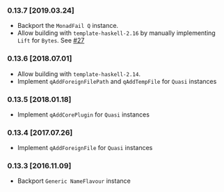 ### 0.13.7 [2019.03.24]
* Backport the `MonadFail Q` instance.
* Allow building with `template-haskell-2.16` by manually implementing
  `Lift` for `Bytes`. See [#27]

[#27]: https://github.com/mgsloan/th-orphans/issues/27

### 0.13.6 [2018.07.01]
* Allow building with `template-haskell-2.14`.
* Implement `qAddForeignFilePath` and `qAddTempFile` for `Quasi` instances

### 0.13.5 [2018.01.18]
* Implement `qAddCorePlugin` for `Quasi` instances

### 0.13.4 [2017.07.26]
* Implement `qAddForeignFile` for `Quasi` instances

### 0.13.3 [2016.11.09]
* Backport `Generic NameFlavour` instance
